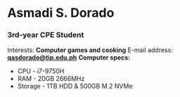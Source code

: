 # Asmadi S. Dorado

### 3rd-year CPE Student

Interests: **Computer games and cooking**
E-mail address: **qasdorado@tip.edu.ph**
**Computer specs:**
+ CPU - i7-9750H
+ RAM - 20GB 2666MHz
+ Storage - 1TB HDD & 500GB M.2 NVMe
